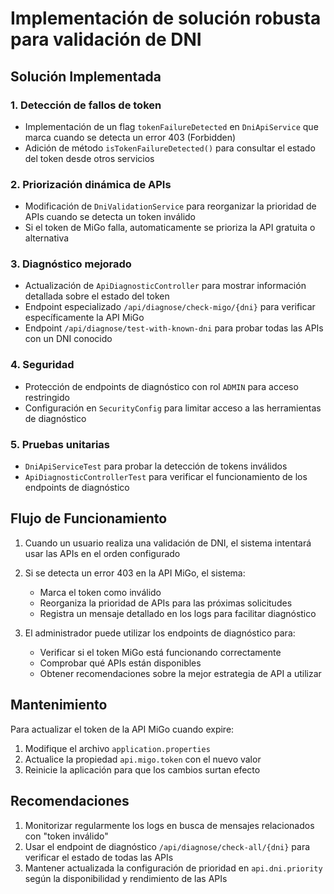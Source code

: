 # Implementación de solución robusta para validación de DNI

## Solución Implementada

### 1. Detección de fallos de token
- Implementación de un flag `tokenFailureDetected` en `DniApiService` que marca cuando se detecta un error 403 (Forbidden)
- Adición de método `isTokenFailureDetected()` para consultar el estado del token desde otros servicios

### 2. Priorización dinámica de APIs
- Modificación de `DniValidationService` para reorganizar la prioridad de APIs cuando se detecta un token inválido
- Si el token de MiGo falla, automaticamente se prioriza la API gratuita o alternativa

### 3. Diagnóstico mejorado
- Actualización de `ApiDiagnosticController` para mostrar información detallada sobre el estado del token
- Endpoint especializado `/api/diagnose/check-migo/{dni}` para verificar específicamente la API MiGo
- Endpoint `/api/diagnose/test-with-known-dni` para probar todas las APIs con un DNI conocido

### 4. Seguridad
- Protección de endpoints de diagnóstico con rol `ADMIN` para acceso restringido
- Configuración en `SecurityConfig` para limitar acceso a las herramientas de diagnóstico

### 5. Pruebas unitarias
- `DniApiServiceTest` para probar la detección de tokens inválidos
- `ApiDiagnosticControllerTest` para verificar el funcionamiento de los endpoints de diagnóstico

## Flujo de Funcionamiento

1. Cuando un usuario realiza una validación de DNI, el sistema intentará usar las APIs en el orden configurado
2. Si se detecta un error 403 en la API MiGo, el sistema:
   - Marca el token como inválido
   - Reorganiza la prioridad de APIs para las próximas solicitudes
   - Registra un mensaje detallado en los logs para facilitar diagnóstico

3. El administrador puede utilizar los endpoints de diagnóstico para:
   - Verificar si el token MiGo está funcionando correctamente
   - Comprobar qué APIs están disponibles
   - Obtener recomendaciones sobre la mejor estrategia de API a utilizar

## Mantenimiento

Para actualizar el token de la API MiGo cuando expire:

1. Modifique el archivo `application.properties`
2. Actualice la propiedad `api.migo.token` con el nuevo valor
3. Reinicie la aplicación para que los cambios surtan efecto

## Recomendaciones

1. Monitorizar regularmente los logs en busca de mensajes relacionados con "token inválido"
2. Usar el endpoint de diagnóstico `/api/diagnose/check-all/{dni}` para verificar el estado de todas las APIs
3. Mantener actualizada la configuración de prioridad en `api.dni.priority` según la disponibilidad y rendimiento de las APIs
